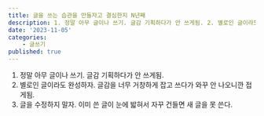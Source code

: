 ```yaml
---
title: 글을 쓰는 습관을 만들자고 결심한지 N년째
description: 1. 정말 아무 글이나 쓰기. 글감 기획하다가 안 쓰게됨. 2. 별로인 글이라도 완성하자. 글감을 너무 거창하게 잡고 쓰다가 와꾸 안 나오니깐 접게됨. 3. 글을 수정하지 말자. 이미 쓴 글이 눈에 밟혀서 자꾸 건들면 새 글을 못 쓴다.
date: '2023-11-05'
categories:
    - 글쓰기
published: true
---
```


1. 정말 아무 글이나 쓰기. 글감 기획하다가 안 쓰게됨.
2. 별로인 글이라도 완성하자. 글감을 너무 거창하게 잡고 쓰다가 와꾸 안 나오니깐 접게됨.
3. 글을 수정하지 말자. 이미 쓴 글이 눈에 밟혀서 자꾸 건들면 새 글을 못 쓴다.
